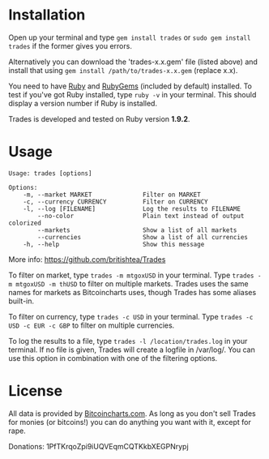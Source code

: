 Installation
============

Open up your terminal and type `gem install trades` or `sudo gem install trades` if the former gives you errors.

Alternatively you can download the 'trades-x.x.gem' file (listed above) and install that using `gem install /path/to/trades-x.x.gem` (replace x.x).

You need to have [Ruby](http://ruby.about.com/od/tutorials/a/installruby.htm) and [RubyGems](http://rubygems.org/pages/download) (included by default) installed. To test if you've got Ruby installed, type `ruby -v` in your terminal. This should display a version number if Ruby is installed.

Trades is developed and tested on Ruby version **1.9.2**.

Usage
=====

	Usage: trades [options]

	Options:
	    -m, --market MARKET              Filter on MARKET
	    -c, --currency CURRENCY          Filter on CURRENCY
	    -l, --log [FILENAME]             Log the results to FILENAME
	        --no-color                   Plain text instead of output colorized
	        --markets                    Show a list of all markets
	        --currencies                 Show a list of all currencies
	    -h, --help                       Show this message


More info: https://github.com/britishtea/Trades

To filter on market, type `trades -m mtgoxUSD` in your terminal. Type `trades -m mtgoxUSD -m thUSD` to filter on multiple markets. Trades uses the same names for markets as Bitcoincharts uses, though Trades has some aliases built-in. 

To filter on currency, type `trades -c USD` in your terminal. Type `trades -c USD -c EUR -c GBP` to filter on multiple currencies.

To log the results to a file, type `trades -l /location/trades.log` in your terminal. If no file is given, Trades will create a logfile in /var/log/. You can use this option in combination with one of the filtering options.

License
=======

All data is provided by [Bitcoincharts.com](http://bitcoincharts.com/). As long as you don't sell Trades for monies (or bitcoins!) you can do anything you want with it, except for rape.

Donations: 1PfTKrqoZpi9iUQVEqmCQTKkbXEGPNrypj 